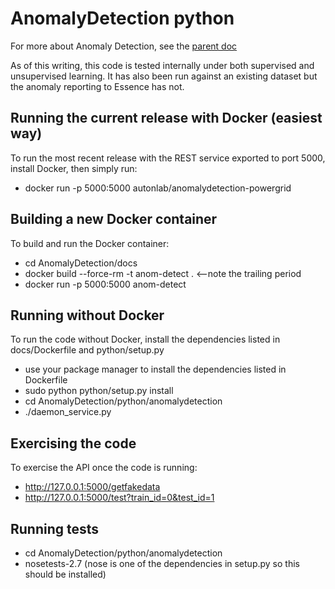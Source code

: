 AnomalyDetection python
=======================

For more about Anomaly Detection, see the [parent doc](..)

As of this writing, this code is tested internally under both supervised and
unsupervised learning. It has also been run against an existing
dataset but the anomaly reporting to Essence has not.

## Running the current release with Docker (easiest way)
To run the most recent release with the REST service exported
to port 5000, install Docker, then simply run:
 * docker run -p 5000:5000 autonlab/anomalydetection-powergrid

## Building a new Docker container 
To build and run the Docker container:
 * cd AnomalyDetection/docs
 * docker build --force-rm -t anom-detect .   <--note the trailing period
 * docker run -p 5000:5000 anom-detect

## Running without Docker
To run the code without Docker, install the dependencies listed
in docs/Dockerfile and python/setup.py
 * use your package manager to install the dependencies listed in Dockerfile
 * sudo python python/setup.py install
 * cd AnomalyDetection/python/anomalydetection
 * ./daemon_service.py

## Exercising the code
To exercise the API once the code is running:
* http://127.0.0.1:5000/getfakedata
* http://127.0.0.1:5000/test?train_id=0&test_id=1

## Running tests
 * cd AnomalyDetection/python/anomalydetection
 * nosetests-2.7 (nose is one of the dependencies in setup.py so this should be installed)



